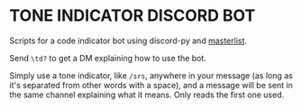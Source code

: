 # TONE INDICATOR DISCORD BOT

Scripts for a code indicator bot using discord-py and [masterlist](https://toneindicators.carrd.co/#masterlist).

Send ``\td?`` to get a DM explaining how to use the bot.

Simply use a tone indicator, like ``/srs``, anywhere in your message (as long as it's separated from other words with a space), and a message will be sent in the same channel explaining what it means.
Only reads the first one used.
